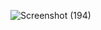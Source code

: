 ![Screenshot (194)](https://github.com/user-attachments/assets/b335a6eb-efce-4294-bd7a-db359454afba)
